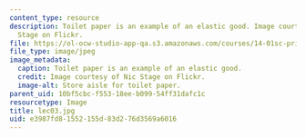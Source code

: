 ```yaml
---
content_type: resource
description: Toilet paper is an example of an elastic good. Image courtesy of Nic
  Stage on Flickr.
file: https://ol-ocw-studio-app-qa.s3.amazonaws.com/courses/14-01sc-principles-of-microeconomics-fall-2011/e3987fd81552155d83d276d3569a6016_lec03.jpg
file_type: image/jpeg
image_metadata:
  caption: Toilet paper is an example of an elastic good.
  credit: Image courtesy of Nic Stage on Flickr.
  image-alt: Store aisle for toilet paper.
parent_uid: 10bf5cbc-f553-18ee-b099-54ff31dafc1c
resourcetype: Image
title: lec03.jpg
uid: e3987fd8-1552-155d-83d2-76d3569a6016
---
```

